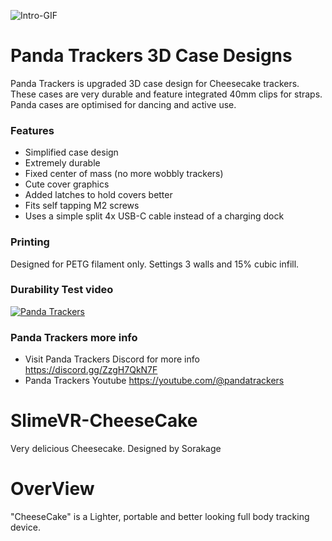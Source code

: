 ![Intro-GIF](https://raw.githubusercontent.com/purraricat/SlimeVR-CheeseCake-PandaTrackers/main/999-PictureFiles/PandaDesigns.webp) 

# Panda Trackers 3D Case Designs
Panda Trackers is upgraded 3D case design for Cheesecake trackers. These cases are very durable and feature integrated 40mm clips for straps. Panda cases are optimised for dancing and active use.

### Features 
* Simplified case design
* Extremely durable 
* Fixed center of mass (no more wobbly trackers)
* Cute cover graphics  
* Added latches to hold covers better
* Fits self tapping M2 screws
* Uses a simple split 4x USB-C cable instead of a charging dock 

### Printing
Designed for PETG filament only. 
Settings 3 walls and 15% cubic infill.

### Durability Test video
[![Panda Trackers](https://raw.githubusercontent.com/purraricat/SlimeVR-CheeseCake-PandaTrackers/main/999-PictureFiles/PandaTrackersT.webp)](https://www.youtube.com/watch?v=de-c2HYMtVE)

### Panda Trackers more info
* Visit Panda Trackers Discord for more info https://discord.gg/ZzgH7QkN7F 
* Panda Trackers Youtube https://youtube.com/@pandatrackers
 
# SlimeVR-CheeseCake
Very delicious Cheesecake. Designed by Sorakage

# OverView
"CheeseCake" is a Lighter, portable and better looking full body tracking device.   

 
